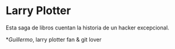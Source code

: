 # Larry Plotter

Esta saga de libros cuentan la historia de un hacker excepcional.


**Guillermo*, larry plotter fan & git lover

